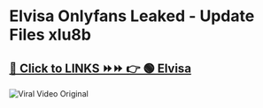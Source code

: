 
 # Elvisa Onlyfans Leaked - Update Files xlu8b

## <h2><a href="https://clipsfans.com/Elvisa&ref=git">🔗 Click to LINKS ⏩⏩ 👉 🟢 Elvisa </a></h2>

<a href="https://clipsfans.com/Elvisa&ref=git" rel="nofollow" data-target="animated-image.originalLink"><img src="https://i.ibb.co.com/xMMVF88/686577567.gif" alt="Viral Video Original" style="max-width: 100%; display: inline-block;" data-target="animated-image.originalImage"></a>

